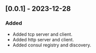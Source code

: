 ## [0.0.1] - 2023-12-28

### Added
- Added tcp server and client.
- Added http server and client.
- Added consul registry and discovery.
